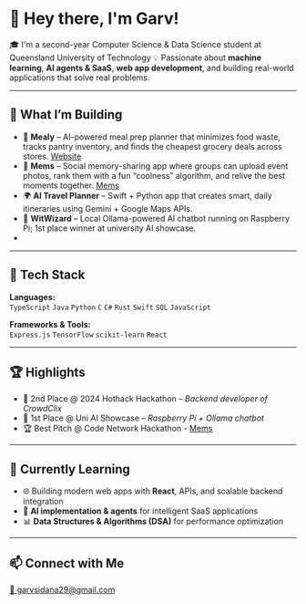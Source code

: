 # 👋 Hey there, I'm Garv!

🎓 I'm a second-year Computer Science & Data Science student at Queensland University of Technology
💡 Passionate about **machine learning**, **AI agents & SaaS**, **web app development**, and building real-world applications that solve real problems.

---

## 🚀 What I’m Building
- 🧠 **Mealy** – AI-powered meal prep planner that minimizes food waste, tracks pantry inventory, and finds the cheapest grocery deals across stores. [Website](https://mealyapp.vercel.app/)
- 📸 **Mems** – Social memory-sharing app where groups can upload event photos, rank them with a fun “coolness” algorithm, and relive the best moments together. [Mems](https://code-network-winter-hackathon-2025.vercel.app/)
- 🌍 **AI Travel Planner** – Swift + Python app that creates smart, daily itineraries using Gemini + Google Maps APIs.
- 🤖 **WitWizard** – Local Ollama-powered AI chatbot running on Raspberry Pi; 1st place winner at university AI showcase.
- 
---

## 🧰 Tech Stack
**Languages:**  
`TypeScript` `Java` `Python` `C` `C#` `Rust` `Swift` `SQL` `JavaScript` 

**Frameworks & Tools:**  
`Express.js` `TensorFlow` `scikit-learn` `React` 

---

## 🏆 Highlights
- 🥈 2nd Place @ 2024 Hothack Hackathon – *Backend developer of CrowdClix*
- 🥇 1st Place @ Uni AI Showcase – *Raspberry Pi + Ollama chatbot*
- 🏆 Best Pitch @ Code Network Hackathon - [Mems](https://code-network-winter-hackathon-2025.vercel.app/)

---

## 🌱 Currently Learning

- 🌐 Building modern web apps with **React**, APIs, and scalable backend integration  
- 🤖 **AI implementation & agents** for intelligent SaaS applications  
- 📊 **Data Structures & Algorithms (DSA)** for performance optimization  

---

## 📫 Connect with Me
[📧 garvsidana29@gmail.com](mailto:garvsidana29@gmail.com)  




